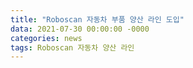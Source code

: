 ```yaml
---
title: "Roboscan 자동차 부품 양산 라인 도입"
data: 2021-07-30 00:00:00 -0000
categories: news 
tags: Roboscan 자동차 양산 라인
---
```

